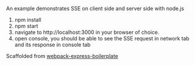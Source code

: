 An example demonstrates SSE on client side and server side with node.js

1. npm install
2. npm start
3. navigate to http://localhost:3000 in your browser of choice.
4. open console, you should be able to see the SSE request in network tab and its response in console tab

Scaffolded from [webpack-express-boilerplate](https://github.com/christianalfoni/webpack-express-boilerplate)
